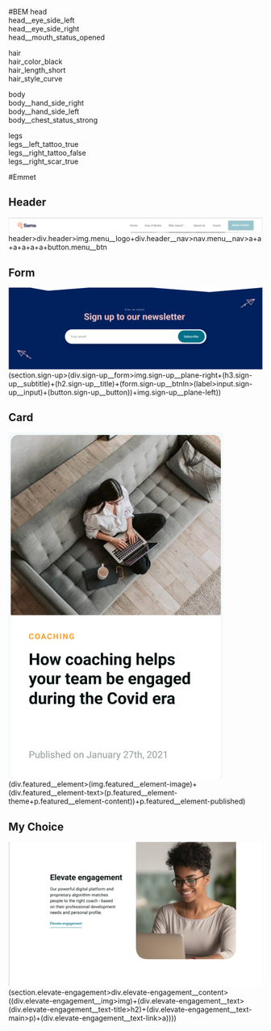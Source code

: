 #BEM
head <br>
head__eye_side_left <br>
head__eye_side_right <br>
head__mouth_status_opened <br>

hair <br>
hair_color_black <br>
hair_length_short <br>
hair_style_curve <br>

body <br>
body__hand_side_right <br>
body__hand_side_left <br>
body__chest_status_strong <br>


legs <br>
legs__left_tattoo_true <br>
legs__right_tattoo_false <br>
legs__right_scar_true <br>

#Emmet
## Header
![alt text](./img/header.jpg)
header>div.header>img.menu__logo+div.header__nav>nav.menu__nav>a+a+a+a+a+a+button.menu__btn

## Form
![alt text](./img/sign-up.jpg)
(section.sign-up>(div.sign-up__form>img.sign-up__plane-right+(h3.sign-up__subtitle)+(h2.sign-up__title)+(form.sign-up__btnIn>(label>input.sign-up__input)+(button.sign-up__button))+img.sign-up__plane-left))

## Card
![alt text](./img/card.jpg)
(div.featured__element>(img.featured__element-image)+(div.featured__element-text>(p.featured__element-theme+p.featured__element-content))+p.featured__element-published)

## My Choice
![alt text](./img/elevate.jpg)
(section.elevate-engagement>div.elevate-engagement__content>((div.elevate-engagement__img>img)+(div.elevate-engagement__text>(div.elevate-engagement__text-title>h2)+(div.elevate-engagement__text-main>p)+(div.elevate-engagement__text-link>a))))